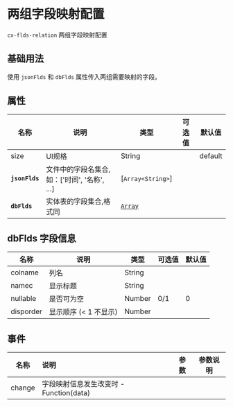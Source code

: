 # 两组字段映射配置

`cx-flds-relation` 两组字段映射配置

## 基础用法

使用 `jsonFlds` 和 `dbFlds` 属性传入两组需要映射的字段。

## 属性

| 名称 | 说明 | 类型 | 可选值 | 默认值 |
| ----- | ----- | ----- | ----- | ----- |
| size | UI规格 | String | | default |
| **`jsonFlds`** | 文件中的字段名集合,如：['时间', '名称', ...] | [`Array<String>`] | |  |
| **`dbFlds`** | 实体表的字段集合,格式同 | [`Array`](#字段信息) | |  |

## dbFlds 字段信息 <a id="字段信息"></a>

| 名称 | 说明 | 类型 | 可选值 | 默认值 |
| ---- | ---- | ---- | ---- | ----- |
| colname | 列名 | String | | |
| namec | 显示标题 | String | | |
| nullable | 是否可为空 | Number | 0/1 |0 |
| disporder | 显示顺序 (< 1 不显示) | Number | | |

## 事件

| 名称 | 说明 | 参数 | 参数说明 |
| ----- | :----- | ---- | ----- |
| change | 字段映射信息发生改变时 - Function(data) | | |